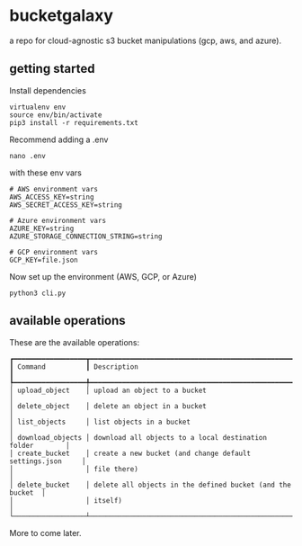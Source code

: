 # bucketgalaxy
a repo for cloud-agnostic s3 bucket manipulations (gcp, aws, and azure).

## getting started

Install dependencies
```
virtualenv env 
source env/bin/activate
pip3 install -r requirements.txt
```
Recommend adding a .env
```
nano .env
```
with these env vars
```
# AWS environment vars
AWS_ACCESS_KEY=string
AWS_SECRET_ACCESS_KEY=string

# Azure environment vars
AZURE_KEY=string
AZURE_STORAGE_CONNECTION_STRING=string

# GCP environment vars
GCP_KEY=file.json
```
Now set up the environment (AWS, GCP, or Azure)
```
python3 cli.py
```

## available operations
These are the available operations:

```
┏━━━━━━━━━━━━━━━━━━┳━━━━━━━━━━━━━━━━━━━━━━━━━━━━━━━━━━━━━━━━━━━━━━━━━━━━━━━━━━━┓
┃ Command          ┃ Description                                               ┃
┡━━━━━━━━━━━━━━━━━━╇━━━━━━━━━━━━━━━━━━━━━━━━━━━━━━━━━━━━━━━━━━━━━━━━━━━━━━━━━━━┩
│ upload_object    │ upload an object to a bucket                              │
│ delete_object    │ delete an object in a bucket                              │
│ list_objects     │ list objects in a bucket                                  │
│ download_objects │ download all objects to a local destination folder        │
│ create_bucket    │ create a new bucket (and change default settings.json     │
│                  │ file there)                                               │
│ delete_bucket    │ delete all objects in the defined bucket (and the bucket  │
│                  │ itself)                                                   │
└──────────────────┴───────────────────────────────────────────────────────────┘
```

More to come later.